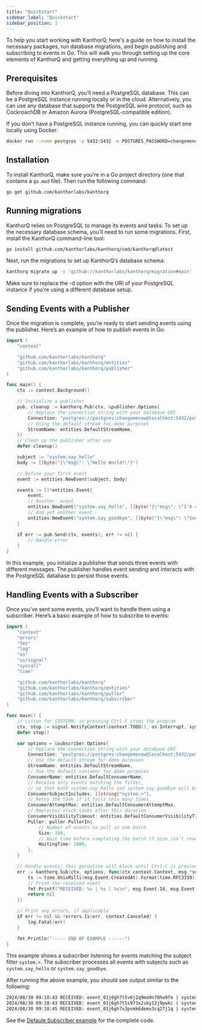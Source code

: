 ```yaml
---
title: "Quickstart"
sidebar_label: "Quickstart"
sidebar_position: 1
---
```


To help you start working with KanthorQ, here's a guide on how to install the necessary packages, run database migrations, and begin publishing and subscribing to events in Go. This will walk you through setting up the core elements of KanthorQ and getting everything up and running.

## Prerequisites

Before diving into KanthorQ, you’ll need a PostgreSQL database. This can be a PostgreSQL instance running locally or in the cloud. Alternatively, you can use any database that supports the PostgreSQL wire protocol, such as CockroachDB or Amazon Aurora (PostgreSQL-compatible edition).

If you don’t have a PostgreSQL instance running, you can quickly start one locally using Docker:

```bash
docker run --name postgres -p 5432:5432 -e POSTGRES_PASSWORD=changemenow -d postgres:16
```

## Installation

To install KanthorQ, make sure you're in a Go project directory (one that contains a `go.mod` file). Then run the following command:

```bash
go get github.com/kanthorlabs/kanthorq
```

## Running migrations

KanthorQ relies on PostgreSQL to manage its events and tasks. To set up the necessary database schema, you’ll need to run some migrations. First, install the KanthorQ command-line tool:

```bash
go install github.com/kanthorlabs/kanthorq/cmd/kanthorq@latest
```

Next, run the migrations to set up KanthorQ’s database schema:

```bash
kanthorq migrate up -s 'github://kanthorlabs/kanthorq/migration#main' -d 'postgres://postgres:changemenow@localhost:5432/postgres?sslmode=disable'
```

Make sure to replace the -d option with the URI of your PostgreSQL instance if you're using a different database setup.

## Sending Events with a Publisher

Once the migration is complete, you’re ready to start sending events using the publisher. Here’s an example of how to publish events in Go:

```go
import (
	"context"

	"github.com/kanthorlabs/kanthorq"
	"github.com/kanthorlabs/kanthorq/entities"
	"github.com/kanthorlabs/kanthorq/publisher"
)

func main() {
	ctx := context.Background()

	// Initialize a publisher
	pub, cleanup := kanthorq.Pub(ctx, &publisher.Options{
		// Replace the connection string with your database URI
		Connection: "postgres://postgres:changemenow@localhost:5432/postgres?sslmode=disable",
		// Using the default stream for demo purposes
		StreamName: entities.DefaultStreamName,
	})
	// Clean up the publisher after use
	defer cleanup()

	subject := "system.say_hello"
	body := []byte("{\"msg\": \"Hello World!\"}")

	// Define your first event
	event := entities.NewEvent(subject, body)

	events := []*entities.Event{
		event,
		// Another  event
		entities.NewEvent("system.say_hello", []byte("{\"msg\": \"I'm comming!\"}")),
		// And yet another event
		entities.NewEvent("system.say_goodbye", []byte("{\"msg\": \"See you!!\"}")),
	}

	if err := pub.Send(ctx, events); err != nil {
		// Handle error
	}
}
```

In this example, you initialize a publisher that sends three events with different messages. The publisher handles event sending and interacts with the PostgreSQL database to persist those events.

## Handling Events with a Subscriber

Once you’ve sent some events, you’ll want to handle them using a subscriber. Here’s a basic example of how to subscribe to events:

```go
import (
	"context"
	"errors"
	"fmt"
	"log"
	"os"
	"os/signal"
	"syscall"
	"time"

	"github.com/kanthorlabs/kanthorq"
	"github.com/kanthorlabs/kanthorq/entities"
	"github.com/kanthorlabs/kanthorq/puller"
	"github.com/kanthorlabs/kanthorq/subscriber"
)

func main() {
	// Listen for SIGTERM, so pressing Ctrl-C stops the program
	ctx, stop := signal.NotifyContext(context.TODO(), os.Interrupt, syscall.SIGINT, syscall.SIGTERM)
	defer stop()

	var options = &subscriber.Options{
		// Replace the connection string with your database URI
		Connection: "postgres://postgres:changemenow@localhost:5432/postgres?sslmode=disable",
		// Use the default stream for demo purposes
		StreamName: entities.DefaultStreamName,
		// Use the default consumer for demo purposes
		ConsumerName: entities.DefaultConsumerName,
		// Receive only events matching the filter,
		// so that both system.say_hello and system.say_goodbye will be processed
		ConsumerSubjectIncludes: []string{"system.>"},
		// Retry the task if it fails this many times
		ConsumerAttemptMax: entities.DefaultConsumerAttemptMax,
		// Reprocess stuck tasks after this duration
		ConsumerVisibilityTimeout: entities.DefaultConsumerVisibilityTimeout,
		Puller: puller.PullerIn{
			// Number of events to pull in one batch
			Size: 100,
			// Wait time before completing the batch if Size isn’t reached
			WaitingTime: 1000,
		},
	}

	// Handle events; this goroutine will block until Ctrl-C is pressed
	err := kanthorq.Sub(ctx, options, func(ctx context.Context, msg *subscriber.Message) error {
		ts := time.UnixMilli(msg.Event.CreatedAt).Format(time.RFC3339)
		// Print the received event
		fmt.Printf("RECEIVED: %s | %s | %s\n", msg.Event.Id, msg.Event.Subject, ts)
		return nil
	})

	// Print any errors, if applicable
	if err != nil && !errors.Is(err, context.Canceled) {
		log.Fatal(err)
	}

	fmt.Println("----- END OF EXAMPLE ------")
}
```

This example shows a subscriber listening for events matching the subject filter `system.>`. The subscriber processes all events with subjects such as `system.say_hello` or `system.say_goodbye`.

After running the above example, you should see output similar to the following:

```bash
2024/08/30 09:18:43 RECEIVED: event_01j6gh7t5v6j2q9ma0n78hw9fe | system.say_hello | 2024-08-30T09:18:42+07:00
2024/08/30 09:18:43 RECEIVED: event_01j6gh7t5s973x2sby12j9pwkc | system.say_hello | 2024-08-30T09:18:42+07:00
2024/08/30 09:18:45 RECEIVED: event_01j6gh7x3pvmk6demx3cq27j1q | system.say_goodbye | 2024-08-30T09:18:45+07:00
```

See the [Defaule Subscriber example](https://github.com/kanthorlabs/kanthorq/blob/main/example/default/main.go) for the complete code.
